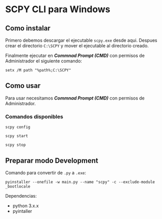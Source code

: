 # SCPY CLI para Windows

## Como instalar

Primero debemos descargar el ejecutable `scpy.exe` desde aqui. Despues crear el directorio `C:\SCPY` y mover el ejecutable al directorio creado.

Finalmente ejecutar en ***Commnad Prompt (CMD)*** con permisos de Administrador el siguiente comando:

```
setx /M path "%path%;C:\SCPY"
```

## Como usar

Para usar necesitamos ***Commnad Prompt (CMD)*** con permisos de Administrador.

### Comandos disponibles

```
scpy config
```

```
scpy start
```

```
scpy stop
```

## Preparar modo Development

Comando para convertir de `.py` a `.exe`:

```
pyinstaller --onefile -w main.py --name "scpy" -c --exclude-module _bootlocale 
```

Dependencias:
- python 3.x.x
- pyintaller